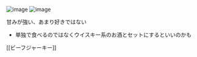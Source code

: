 
![image](https://gyazo.com/6e9b710c9f6f0111f269b1f14e68f532/thumb/1000)
![image](https://gyazo.com/bef2a3b5d637558405bbebd5c79d17ec/thumb/1000)

甘みが強い、あまり好きではない
- 単独で食べるのではなくウイスキー系のお酒とセットにするといいのかも

[[ビーフジャーキー]]
